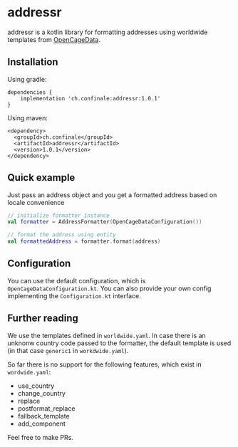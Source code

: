 # addressr

addressr is a kotlin library for formatting addresses using worldwide templates from [OpenCageData](https://github.com/OpenCageData/address-formatting).

## Installation

Using gradle:
```
dependencies {
    implementation 'ch.confinale:addressr:1.0.1'
}
```

Using maven:
```
<dependency>
  <groupId>ch.confinale</groupId>
  <artifactId>addressr</artifactId>
  <version>1.0.1</version>
</dependency>
```

## Quick example
Just pass an address object and you get a formatted address based on locale convenience

```kotlin
// initialize formatter instance
val formatter = AddressFormatter(OpenCageDataConfiguration())

// format the address using entity
val formattedAddress = formatter.format(address)
```

## Configuration

You can use the default configuration, which is ```OpenCageDataConfiguration.kt```. You can also provide your own config
implementing the ```Configuration.kt``` interface.

## Further reading

We use the templates defined in ```worldwide.yaml```. In case there is an unknonw country code passed to the formatter, 
the default template is used (in that case ```generic1``` in ```workdwide.yaml```).

So far there is no support for the following features, which exist in ```wordwide.yaml```:
* use_country
* change_country
* replace
* postformat_replace
* fallback_template
* add_component

Feel free to make PRs.
